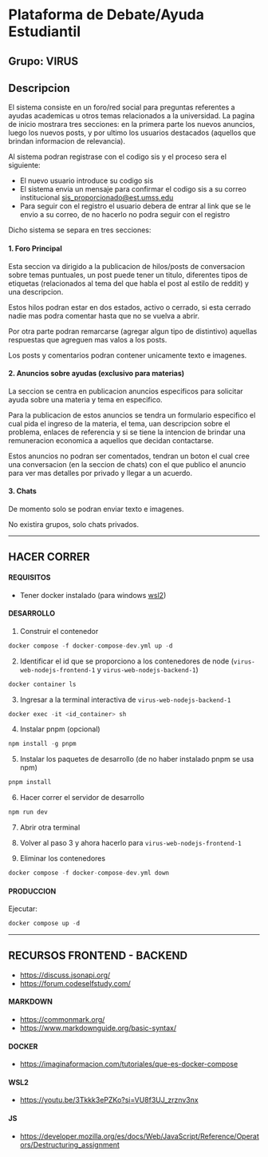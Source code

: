 # Plataforma de Debate/Ayuda Estudiantil

## Grupo: VIRUS

## Descripcion

El sistema consiste en un foro/red social para preguntas referentes a ayudas academicas u otros temas relacionados a la universidad.
La pagina de inicio mostrara tres secciones: en la primera parte los nuevos anuncios, luego los nuevos posts, y por ultimo los usuarios destacados (aquellos que brindan informacion de relevancia).

Al sistema podran registrase con el codigo sis y el proceso sera el siguiente:

- El nuevo usuario introduce su codigo sis
- El sistema envia un mensaje para confirmar el codigo sis a su correo institucional sis_proporcionado@est.umss.edu
- Para seguir con el registro el usuario debera de entrar al link que se le envio a su correo, de no hacerlo no podra seguir con el registro

Dicho sistema se separa en tres secciones:

#### 1. Foro Principal

Esta seccion va dirigido a la publicacion de hilos/posts de conversacion sobre temas puntuales, un post puede tener un titulo, diferentes tipos de etiquetas (relacionados al tema del que habla el post al estilo de reddit) y una descripcion.

Estos hilos podran estar en dos estados, activo o cerrado, si esta cerrado nadie mas podra comentar hasta que no se vuelva a abrir.

Por otra parte podran remarcarse (agregar algun tipo de distintivo) aquellas respuestas que agreguen mas valos a los posts.

Los posts y comentarios podran contener unicamente texto e imagenes.

#### 2. Anuncios sobre ayudas (exclusivo para materias)

La seccion se centra en publicacion anuncios especificos para solicitar ayuda sobre una materia y tema en especifico.

Para la publicacion de estos anuncios se tendra un formulario especifico el cual pida el ingreso de la materia, el tema, uan descripcion sobre el problema, enlaces de referencia y si se tiene la intencion de brindar una remuneracion economica a aquellos que decidan contactarse.

Estos anuncios no podran ser comentados, tendran un boton el cual cree una conversacion (en la seccion de chats) con el que publico el anuncio para ver mas detalles por privado y llegar a un acuerdo.

#### 3. Chats

De momento solo se podran enviar texto e imagenes.

No existira grupos, solo chats privados.


****
## HACER CORRER
#### REQUISITOS
  * Tener docker instalado (para windows [wsl2](https://learn.microsoft.com/es-es/windows/wsl/install))

#### DESARROLLO
1. Construir el contenedor
```hs
docker compose -f docker-compose-dev.yml up -d
```

2. Identificar el id que se proporciono a los contenedores de node (`virus-web-nodejs-frontend-1` y `virus-web-nodejs-backend-1`)
```hs
docker container ls
```

3. Ingresar a la terminal interactiva de `virus-web-nodejs-backend-1`
```hs
docker exec -it <id_container> sh
```

4. Instalar pnpm (opcional)
```hs
npm install -g pnpm
```

5. Instalar los paquetes de desarrollo (de no haber instalado pnpm se usa npm)
```hs
pnpm install
```

6. Hacer correr el servidor de desarrollo
```hs
npm run dev
```

7. Abrir otra terminal

8. Volver al paso 3 y ahora hacerlo para `virus-web-nodejs-frontend-1`

9. Eliminar los contenedores
```hs
docker compose -f docker-compose-dev.yml down
```

#### PRODUCCION
Ejecutar:

```hs
docker compose up -d
```

****

## RECURSOS FRONTEND - BACKEND
* https://discuss.jsonapi.org/
* https://forum.codeselfstudy.com/

#### MARKDOWN
  * https://commonmark.org/
  * https://www.markdownguide.org/basic-syntax/

#### DOCKER
  * https://imaginaformacion.com/tutoriales/que-es-docker-compose

#### WSL2
  * https://youtu.be/3Tkkk3ePZKo?si=VU8f3UJ_zrznv3nx

#### JS
  * https://developer.mozilla.org/es/docs/Web/JavaScript/Reference/Operators/Destructuring_assignment
